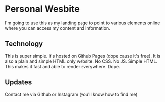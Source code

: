 # Personal Wesbite

I'm going to use this as my landing page to point to various elements online where you can access my content and information.

## Technology

This is super simple. It's hosted on Github Pages (dope cause it's free).
It is also a plain and simple HTML only website. No CSS. No JS. Simple HTML. 
This makes it fast and able to render everywhere. Dope.

## Updates

Contact me via Github or Instagram (you'll know how to find me)